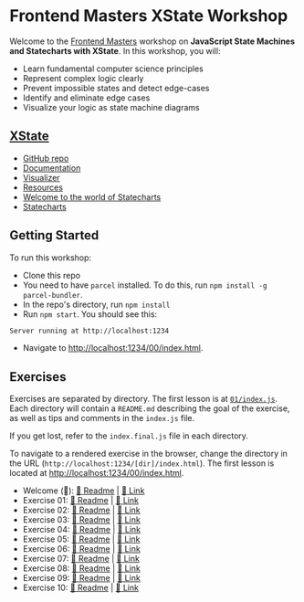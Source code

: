 # Frontend Masters XState Workshop

Welcome to the [Frontend Masters](https://frontendmasters.com/) workshop on **JavaScript State Machines and Statecharts with XState**. In this workshop, you will:

- Learn fundamental computer science principles
- Represent complex logic clearly
- Prevent impossible states and detect edge-cases
- Identify and eliminate edge cases
- Visualize your logic as state machine diagrams

## [XState](https://slides.com/davidkhourshid/xstate-workshop?token=NuUhf7a4#/)

- [GitHub repo](https://github.com/davidkpiano/xstate)
- [Documentation](http://xstate.js.org/docs)
- [Visualizer](http://xstate.js.org/viz)
- [Resources](https://statecharts.github.io/resources.html)
- [Welcome to the world of Statecharts](https://statecharts.github.io/)
- [Statecharts](https://spectrum.chat/statecharts)

## Getting Started

To run this workshop:

- Clone this repo
- You need to have `parcel` installed. To do this, run `npm install -g parcel-bundler`.
- In the repo's directory, run `npm install`
- Run `npm start`. You should see this:

```bash
Server running at http://localhost:1234
```

- Navigate to [http://localhost:1234/00/index.html](http://localhost:1234/00/index.html).

## Exercises

Exercises are separated by directory. The first lesson is at [`01/index.js`](./01/index.js). Each directory will contain a `README.md` describing the goal of the exercise, as well as tips and comments in the `index.js` file.

If you get lost, refer to the `index.final.js` file in each directory.

To navigate to a rendered exercise in the browser, change the directory in the URL (`http://localhost:1234/[dir]/index.html`). The first lesson is located at [http://localhost:1234/00/index.html](http://localhost:1234/01/index.html).

- Welcome (📝): [📄 Readme](./00/README.md) | [🔗 Link](http://localhost:1234/00/index.html)
- Exercise 01: [📄 Readme](./01/README.md) | [🔗 Link](http://localhost:1234/01/index.html)
- Exercise 02: [📄 Readme](./02/README.md) | [🔗 Link](http://localhost:1234/02/index.html)
- Exercise 03: [📄 Readme](./03/README.md) | [🔗 Link](http://localhost:1234/03/index.html)
- Exercise 04: [📄 Readme](./04/README.md) | [🔗 Link](http://localhost:1234/04/index.html)
- Exercise 05: [📄 Readme](./05/README.md) | [🔗 Link](http://localhost:1234/05/index.html)
- Exercise 06: [📄 Readme](./06/README.md) | [🔗 Link](http://localhost:1234/06/index.html)
- Exercise 07: [📄 Readme](./07/README.md) | [🔗 Link](http://localhost:1234/07/index.html)
- Exercise 08: [📄 Readme](./08/README.md) | [🔗 Link](http://localhost:1234/08/index.html)
- Exercise 09: [📄 Readme](./09/README.md) | [🔗 Link](http://localhost:1234/09/index.html)
- Exercise 10: [📄 Readme](./10/README.md) | [🔗 Link](http://localhost:1234/10/index.html)
